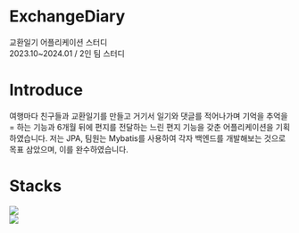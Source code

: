 # ExchangeDiary
교환일기 어플리케이션 스터디
<br>
2023.10~2024.01 / 2인 팀 스터디 

# Introduce
여행마다 친구들과 교환일기를 만들고 거기서 일기와 댓글를 적어나가며 기억을 추억을= 하는 기능과 6개월 뒤에 편지를 전달하는 느린 편지 기능을 갖춘 어플리케이션을 기획하였습니다.
저는 JPA, 팀원는 Mybatis를 사용하여 각자 백엔드를 개발해보는 것으로 목표 삼았으며, 이를 완수하였습니다.

# Stacks
<div> 
  <img src="https://img.shields.io/badge/springboot-6DB33F?style=for-the-badge&logo=springboot&logoColor=white">
  <br>
  <img src="https://img.shields.io/badge/mysql-4479A1?style=for-the-badge&logo=mysql&logoColor=white"> 
  <br>
</div>
